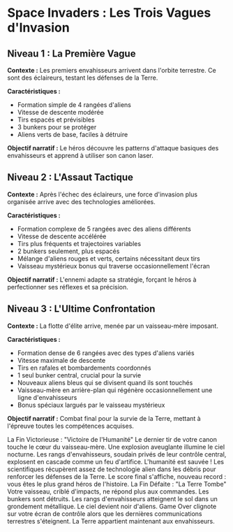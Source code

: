 # Space Invaders : Les Trois Vagues d'Invasion

## Niveau 1 : La Première Vague
**Contexte :** Les premiers envahisseurs arrivent dans l'orbite terrestre. Ce sont des éclaireurs, testant les défenses de la Terre.

**Caractéristiques :**
- Formation simple de 4 rangées d'aliens
- Vitesse de descente modérée
- Tirs espacés et prévisibles
- 3 bunkers pour se protéger
- Aliens verts de base, faciles à détruire

**Objectif narratif :** Le héros découvre les patterns d'attaque basiques des envahisseurs et apprend à utiliser son canon laser.

## Niveau 2 : L'Assaut Tactique
**Contexte :** Après l'échec des éclaireurs, une force d'invasion plus organisée arrive avec des technologies améliorées.

**Caractéristiques :**
- Formation complexe de 5 rangées avec des aliens différents
- Vitesse de descente accélérée
- Tirs plus fréquents et trajectoires variables
- 2 bunkers seulement, plus espacés
- Mélange d'aliens rouges et verts, certains nécessitant deux tirs
- Vaisseau mystérieux bonus qui traverse occasionnellement l'écran

**Objectif narratif :** L'ennemi adapte sa stratégie, forçant le héros à perfectionner ses réflexes et sa précision.

## Niveau 3 : L'Ultime Confrontation
**Contexte :** La flotte d'élite arrive, menée par un vaisseau-mère imposant.

**Caractéristiques :**
- Formation dense de 6 rangées avec des types d'aliens variés
- Vitesse maximale de descente
- Tirs en rafales et bombardements coordonnés
- 1 seul bunker central, crucial pour la survie
- Nouveaux aliens bleus qui se divisent quand ils sont touchés
- Vaisseau-mère en arrière-plan qui régénère occasionnellement une ligne d'envahisseurs
- Bonus spéciaux largués par le vaisseau mystérieux

**Objectif narratif :** Combat final pour la survie de la Terre, mettant à l'épreuve toutes les compétences acquises.

La Fin Victorieuse : "Victoire de l'Humanité"
Le dernier tir de votre canon touche le cœur du vaisseau-mère. Une explosion aveuglante illumine le ciel nocturne. Les rangs d'envahisseurs, soudain privés de leur contrôle central, explosent en cascade comme un feu d'artifice. L'humanité est sauvée ! Les scientifiques récupèrent assez de technologie alien dans les débris pour renforcer les défenses de la Terre. Le score final s'affiche, nouveau record : vous êtes le plus grand héros de l'histoire.
La Fin Défaite : "La Terre Tombe"
Votre vaisseau, criblé d'impacts, ne répond plus aux commandes. Les bunkers sont détruits. Les rangs d'envahisseurs atteignent le sol dans un grondement métallique. Le ciel devient noir d'aliens. Game Over clignote sur votre écran de contrôle alors que les dernières communications terrestres s'éteignent. La Terre appartient maintenant aux envahisseurs.